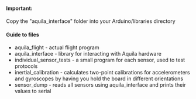 #### Important:
Copy the "aquila_interface" folder into your Arduino/libraries directory

#### Guide to files
* aquila_flight - actual flight program
* aquila_interface - library for interacting with Aquila hardware
* individual_sensor_tests - a small program for each sensor, used to test protocols
* inertial_calibration - calculates two-point calibrations for accelerometers and gyroscopes by having you hold the board in different orientations
* sensor_dump - reads all sensors using aquila_interface and prints their values to serial